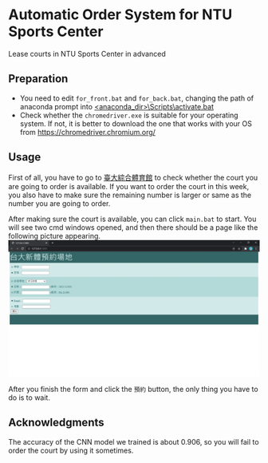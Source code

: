 # Automatic Order System for NTU Sports Center
Lease courts in NTU Sports Center in advanced
## Preparation
+ You need to edit `for_front.bat` and `for_back.bat`, changing the path of anaconda prompt into <u><anaconda_dir>\\Scripts\\activate.bat</u>
+ Check whether the `chromedriver.exe` is suitable for your operating system. If not, it is better to download the one that works with your OS from <https://chromedriver.chromium.org/>
## Usage
First of all, you have to go to [臺大綜合體育館](https://ntupesc.ntu.edu.tw/facilities/) to check whether the court you are going to order is available. If you want to order the court in this week, you also have to make sure the remaining number is larger or same as the number you are going to order.

After making sure the court is available, you can click `main.bat` to start. You will see two cmd windows opened, and then there should be a page like the following picture appearing.
![](front_page.jpg)
 
After you finish the form and click the `預約` button, the only thing you have to do is to wait.
## Acknowledgments
The accuracy of the CNN model we trained is about 0.906, so you will fail to order the court by using it sometimes.
